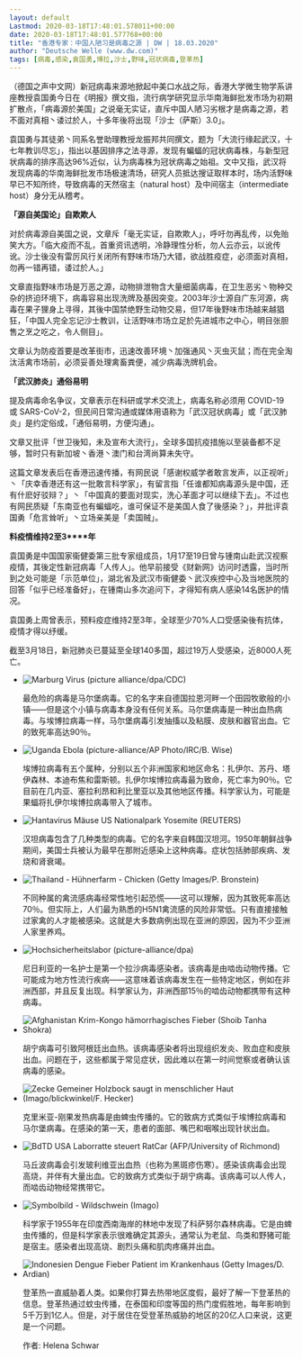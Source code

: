```yaml
---
layout: default
Lastmod: 2020-03-18T17:48:01.578011+00:00
date: 2020-03-18T17:48:01.577768+00:00
title: "香港专家：中国人陋习是病毒之源 | DW | 18.03.2020"
author: "Deutsche Welle (www.dw.com)"
tags: [病毒,感染,袁国勇,博拉,沙士,野味,冠状病毒,登革热]
---
```


（德国之声中文网）新冠病毒来源地掀起中美口水战之际，香港大学微生物学系讲座教授袁国勇今日在《明报》撰文指，流行病学研究显示华南海鲜批发市场为初期扩散点，「病毒源於美国」之说毫无实证，直斥中国人陋习劣根才是病毒之源，若不面对真相丶诿过於人，十多年後将出现「沙士（萨斯）3.0」。

袁国勇与其徒弟丶同系名誉助理教授龙振邦共同撰文，题为「大流行缘起武汉，十七年教训尽忘」，指出以基因排序之法寻源，发现有蝙蝠的冠状病毒株，与新型冠状病毒的排序高达96%近似，认为病毒株为冠状病毒之始祖。文中又指，武汉将发现病毒的华南海鲜批发市场极速清场，研究人员抵达搜证取样本时，场内活野味早已不知所终，导致病毒的天然宿主（natural host）及中间宿主（intermediate host）身分无从稽考。

**「源自美国论」自欺欺人**

对於病毒源自美国之说，文章斥「毫无实证，自欺欺人」，呼吁勿再乱传，以免贻笑大方。「临大疫而不乱，首重资讯透明，冷静理性分析，勿人云亦云，以讹传讹。沙士後没有雷厉风行关闭所有野味市场乃大错，欲战胜疫症，必须面对真相，勿再一错再错，诿过於人。」

文章直指野味市场是万恶之源，动物排泄物含大量细菌病毒，在卫生恶劣丶物种交杂的挤迫环境下，病毒容易出现洗牌及基因突变。2003年沙士源自广东河源，病毒在果子狸身上寻得，其後中国禁绝野生动物交易，但17年後野味市场越来越猖狂，「中国人完全忘记沙士教训，让活野味市场立足於先进城市之中心，明目张胆售之烹之吃之，令人侧目」。

文章认为防疫首要是改革街市，迅速改善环境丶加强通风丶灭虫灭鼠；而在完全淘汰活禽市场前，必须妥善处理禽畜粪便，减少病毒洗牌机会。

**「武汉肺炎」通俗易明**

提及病毒命名争议，文章表示在科研或学术交流上，病毒名称必须用 COVID-19 或 SARS-CoV-2，但民间日常沟通或媒体用语称为「武汉冠状病毒」或「武汉肺炎」是约定俗成，「通俗易明，方便沟通」。

文章又批评「世卫後知，未及宣布大流行」，全球多国抗疫措施以至装备都不足够，暂时只有新加坡丶香港丶澳门和台湾尚算未失守。

这篇文章发表后在香港迅速传播，有网民说「感谢权威学者敢言发声，以正视听」丶「庆幸香港还有这一批敢言科学家」，有留言指「任谁都知病毒源头是中国，还有什麽好驳辩？」丶「中国真的要面对现实，洗心革面才可以继续下去」。不过也有网民质疑「东南亚也有蝙蝠吃，谁可保证不是美国人食了後感染？」，并批评袁国勇「危言耸听」丶立场亲美是「卖国贼」。

**料疫情维持2****至****3****年**

袁国勇是中国国家衞健委第三批专家组成员，1月17至19日曾与锺南山赴武汉视察疫情，其後定性新冠病毒「人传人」。他早前接受《财新网》访问时透露，当时所到之处可能是「示范单位」，湖北省及武汉市衞健委丶武汉疾控中心及当地医院的回答「似乎已经准备好」，在锺南山多次追问下，才得知有病人感染14名医护的情况。

袁国勇上周曾表示，预料疫症维持2至3年，全球至少70%人口受感染後有抗体，疫情才得以纾缓。

截至3月18日，新冠肺炎已蔓延至全球140多国，超过19万人受感染，近8000人死亡。

*   ![Marburg Virus (picture alliance/dpa/CDC)](https://images.weserv.nl/?url=/image/17975908_303.jpg)
    
    最危险的病毒是马尔堡病毒。它的名字来自德国拉恩河畔一个田园牧歌般的小镇——但是这个小镇与病毒本身没有任何关系。马尔堡病毒是一种出血热病毒。与埃博拉病毒一样，马尔堡病毒引发抽搐以及粘膜、皮肤和器官出血。它的致死率高达90％。
    
*   ![Uganda Ebola (picture-alliance/AP Photo/IRC/B. Wise)](https://images.weserv.nl/?url=/image/49148360_303.jpg)
    
    埃博拉病毒有五个属种，分别以五个非洲国家和地区命名：扎伊尔、苏丹、塔伊森林、本迪布焦和雷斯顿。扎伊尔埃博拉病毒最为致命，死亡率为90％。它目前在几内亚、塞拉利昂和利比里亚以及其他地区传播。科学家认为，可能是果蝠将扎伊尔埃博拉病毒带入了城市。
    
*   ![Hantavirus Mäuse US Nationalpark Yosemite (REUTERS)](https://images.weserv.nl/?url=/image/16213631_303.jpg)
    
    汉坦病毒包含了几种类型的病毒。它的名字来自韩国汉坦河。1950年朝鲜战争期间，美国士兵被认为最早在那附近感染上这种病毒。症状包括肺部疾病、发烧和肾衰竭。
    
*   ![Thailand - Hühnerfarm - Chicken (Getty Images/P. Bronstein)](https://images.weserv.nl/?url=/image/51789639_303.jpg)
    
    不同种属的禽流感病毒经常性地引起恐慌——这可以理解，因为其致死率高达70％。但实际上，人们最为熟悉的H5N1禽流感的风险非常低。只有直接接触过家禽的人才能被感染。这就是大多数病例出现在亚洲的原因，因为不少亚洲人家里养鸡。
    
*   ![Hochsicherheitslabor (picture-alliance/dpa)](https://images.weserv.nl/?url=/image/17514924_303.jpg)
    
    尼日利亚的一名护士是第一个拉沙病毒感染者。该病毒是由啮齿动物传播。它可能成为地方性流行疾病——这意味着该病毒发生在一些特定地区，例如在非洲西部，并且反复出现。科学家认为，非洲西部15％的啮齿动物都携带有这种病毒。
    
*   ![Afghanistan Krim-Kongo hämorrhagisches Fieber (Shoib Tanha Shokra)](https://images.weserv.nl/?url=/image/49878362_303.jpg)
    
    胡宁病毒可引致阿根廷出血热。该病毒感染者将出现组织发炎、败血症和皮肤出血。问题在于，这些都属于常见症状，因此难以在第一时间觉察或者确认该病毒的感染。
    
*   ![Zecke Gemeiner Holzbock saugt in menschlicher Haut (Imago/blickwinkel/F. Hecker)](https://images.weserv.nl/?url=/image/49235622_303.jpg)
    
    克里米亚-刚果发热病毒是由蜱虫传播的。它的致病方式类似于埃博拉病毒和马尔堡病毒。在感染的第一天，患者的面部、嘴巴和咽喉出现针状出血。
    
*   ![BdTD USA Laborratte steuert RatCar (AFP/University of Richmond)](https://images.weserv.nl/?url=/image/50978811_303.jpg)
    
    马丘波病毒会引发玻利维亚出血热（也称为黑斑疹伤寒）。感染该病毒会出现高烧，并伴有大量出血。它的致病方式类似于胡宁病毒。该病毒可以人传人，而啮齿动物经常携带它。
    
*   ![Symbolbild - Wildschwein (Imago)](https://images.weserv.nl/?url=/image/43093749_303.jpg)
    
    科学家于1955年在印度西南海岸的林地中发现了科萨努尔森林病毒。它是由蜱虫传播的，但是科学家表示很难确定其源头，通常认为老鼠、鸟类和野猪可能是宿主。感染者出现高烧、剧烈头痛和肌肉疼痛并出血。
    
*   ![Indonesien Dengue Fieber Patient im Krankenhaus (Getty Images/D. Ardian)](https://images.weserv.nl/?url=/image/38480414_303.jpg)
    
    登革热一直威胁着人类。如果你打算去热带地区度假，最好了解一下登革热的信息。登革热通过蚊虫传播，在泰国和印度等国的热门度假胜地，每年影响到5千万到1亿人。但是，对于居住在受登革热威胁的地区的20亿人口来说，这更是一个问题。
    
    作者: Helena Schwar

